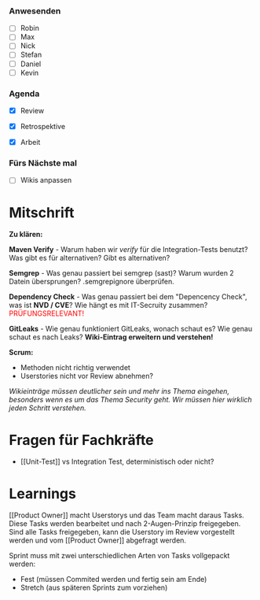 ### Anwesenden
- [ ] Robin
- [ ] Max
- [ ] Nick
- [ ] Stefan
- [ ] Daniel
- [ ] Kevin

### Agenda
- [x] Review
- [x] Retrospektive
- [x] Arbeit


### Fürs Nächste mal
- [ ] Wikis anpassen

# Mitschrift
**Zu klären:**

**Maven Verify** - Warum haben wir _verify_ für die Integration-Tests benutzt? Was gibt es für alternativen? Gibt es alternativen?

**Semgrep** - Was genau passiert bei semgrep (sast)? Warum wurden 2 Datein übersprungen? .semgrepignore überprüfen.

**Dependency Check** - Was genau passiert bei dem "Depencency Check", was ist **NVD / CVE**? Wie hängt es mit IT-Secruity zusammen? <font color="red">PRÜFUNGSRELEVANT!</font>

**GitLeaks** - Wie genau funktioniert GitLeaks, wonach schaut es? Wie genau schaut es nach Leaks? **Wiki-Eintrag erweitern und verstehen!**

**Scrum:**
* Methoden nicht richtig verwendet
* Userstories nicht vor Review abnehmen?

_Wikieinträge müssen deutlicher sein und mehr ins Thema eingehen, besonders wenn es um das Thema Security geht. Wir müssen hier wirklich jeden Schritt verstehen._



# Fragen für Fachkräfte
- [[Unit-Test]] vs Integration Test, deterministisch oder nicht?

# Learnings
[[Product Owner]] macht Userstorys und das Team macht daraus Tasks. Diese Tasks werden bearbeitet und nach 2-Augen-Prinzip freigegeben. Sind alle Tasks freigegeben, kann die Userstory im Review vorgestellt werden und vom [[Product Owner]] abgefragt werden.

Sprint muss mit zwei unterschiedlichen Arten von Tasks vollgepackt werden:
- Fest (müssen Commited werden und fertig sein am Ende)
- Stretch (aus späteren Sprints zum vorziehen)